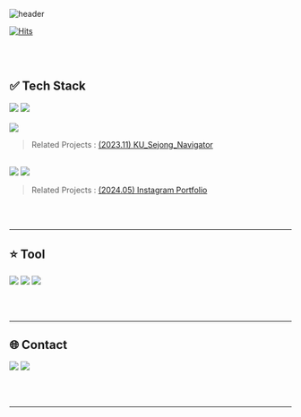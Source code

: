 <!--헤더 표시-->
![header](https://capsule-render.vercel.app/api?type=Cylinder&theme=tokyonight&height=150&text=SeongBeen's%20GitHub🧑‍💻&fontSize=45&animation=twinkling)

<!--방문자수 표시-->
[![Hits](https://hits.seeyoufarm.com/api/count/incr/badge.svg?url=https%3A%2F%2Fgithub.com%2FSamdo3&count_bg=%237EAEE5&title_bg=%23555555&icon=&icon_color=%23E7E7E7&title=GITHUB&edge_flat=false)](https://hits.seeyoufarm.com)

<!--프로필 카드 표시-->
<!--![Anurag's GitHub stats](https://github-readme-stats.vercel.app/api?username=Samdo3&count_private=true&show_icons=true&theme=tokyonight)-->

<!--버튼 표시-->
<!--<a href="버튼을 눌렀을 때 이동할 링크" target="_blank"><img src="https://img.shields.io/badge/뱃지레이블-배경색?style=뱃지모양&logo=로고&logoColor=로고색상"/></a>-->
<br>
<br>

## ✅ Tech Stack
<!--파이썬 마크 표시-->
<a href="https://www.python.org/" target="_blank"><img src="https://img.shields.io/badge/python-3776AB?style=for-the-badge&logo=python&logoColor=white"></a> <a href="" target="_blank"><img src="https://img.shields.io/badge/c++-00599C?style=for-the-badge&logo=c%2B%2B&logoColor=white"></a>  
<br>
<a href="https://flutter.dev/" target="_blank"><img src="https://img.shields.io/badge/flutter-02569B?style=for-the-badge&logo=flutter&logoColor=white"></a>      
> Related Projects : [(2023.11) KU_Sejong_Navigator](https://github.com/Samdo3/KU_Sejong_Navigator)
<br>
<a href="" target="_blank"><img src="https://img.shields.io/badge/html5-E34F26?style=for-the-badge&logo=html5&logoColor=white"></a>
<a href="" target="_blank"><img src="https://img.shields.io/badge/css3-1572B6?style=for-the-badge&logo=css3&logoColor=white"></a>
    
> Related Projects : [(2024.05) Instagram Portfolio](https://samdo3.github.io)

<br>
<br>

---



## ⭐ Tool
<a href="https://developer.android.com/studio?hl=ko" target="_blank"><img src="https://img.shields.io/badge/androidstudio-3DDC84?style=for-the-badge&logo=androidstudio&logoColor=white"/></a> <a href="https://www.jetbrains.com/pycharm/promo/?source=google&medium=cpc&campaign=APAC_en_KR_PyCharm_Branded&term=pycharm&content=603858677940&gclid=CjwKCAiAq4KuBhA6EiwArMAw1L4ozAIrEsAWzQ0lEA6FPBwXjCVyQjOw8tMEiWOliXjhcnfmeEIM8BoC7SIQAvD_BwE" target="_blank"><img src="https://img.shields.io/badge/pycharm-000000?style=for-the-badge&logo=pycharm&logoColor=white"/></a> <a href="https://code.visualstudio.com/" target="_blank"><img src="https://img.shields.io/badge/visualstudiocode-007ACC?style=for-the-badge&logo=visualstudiocode&logoColor=white"/></a>

<br>
<br>

---


## 🌐 Contact
<a href="" target="_blank"><img src="https://img.shields.io/badge/clcleh123@gmail.com-EA4335?style=for-the-badge&logo=Gmail&logoColor=FFFFFF"/></a> <a href="https://samdo3.tistory.com/" target="_blank"><img src="https://img.shields.io/badge/My Blog-000000?style=for-the-badge&logo=tistory&logoColor=FFFFFF"/></a> 

<br>
<br>

---



<!--
**Samdo3/Samdo3** is a ✨ _special_ ✨ repository because its `README.md` (this file) appears on your GitHub profile.

Here are some ideas to get you started:

- 🔭 I’m currently working on ...
- 🌱 I’m currently learning ...
- 👯 I’m looking to collaborate on ...
- 🤔 I’m looking for help with ...
- 💬 Ask me about ...
- 📫 How to reach me: ...
- 😄 Pronouns: ...
- ⚡ Fun fact: ...
-->

